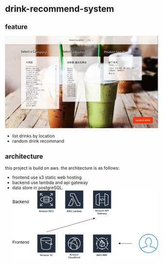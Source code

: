 # drink-recommend-system

## feature
![web page](drink_page.png)
* list drinks by location
* random drink recommand

## architecture
this project is build on aws. the architecture is as follows:
* frontend use s3 static web hosting
* backend use lambda and api gateway
* data store in postgreSQL.
![architecture](drink_arch.png)